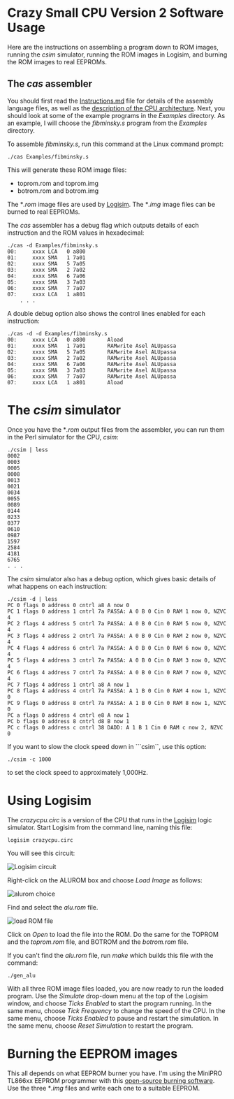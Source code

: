 # Crazy Small CPU Version 2 Software Usage

Here are the instructions on assembling a program
down to ROM images, running the *csim* simulator,
running the ROM images in Logisim, and burning the
ROM images to real EEPROMs.

## The *cas* assembler

You should first read the [Instructions.md](Instructions.md)
file for details of the assembly language files, as well as the
[description of the CPU architecture](http://minnie.tuhs.org/Programs/CrazySmallCPU/description.html). Next, you should look at some of the example programs in
the *Examples* directory. As an example, I will choose the
*fibminsky.s* program from the *Examples* directory.

To assemble *fibminsky.s*, run this command at the Linux command prompt:

```
./cas Examples/fibminsky.s
```

This will generate these ROM image files:
 * toprom.rom and toprom.img
 * botrom.rom and botrom.img

The **.rom* image files are used by [Logisim](http://www.cburch.com/logisim/).
The **.img* image files can be burned to real EEPROMs.

The *cas* assembler has a debug flag which outputs details of each instruction and
the ROM values in hexadecimal:

```
./cas -d Examples/fibminsky.s
00:     xxxx LCA   0 a800
01:     xxxx SMA   1 7a01
02:     xxxx SMA   5 7a05
03:     xxxx SMA   2 7a02
04:     xxxx SMA   6 7a06
05:     xxxx SMA   3 7a03
06:     xxxx SMA   7 7a07
07:     xxxx LCA   1 a801
    . . .
```

A double debug option also shows the control lines enabled for each instruction:

```
./cas -d -d Examples/fibminsky.s
00:     xxxx LCA   0 a800       Aload 
01:     xxxx SMA   1 7a01       RAMwrite Asel ALUpassa 
02:     xxxx SMA   5 7a05       RAMwrite Asel ALUpassa 
03:     xxxx SMA   2 7a02       RAMwrite Asel ALUpassa 
04:     xxxx SMA   6 7a06       RAMwrite Asel ALUpassa 
05:     xxxx SMA   3 7a03       RAMwrite Asel ALUpassa 
06:     xxxx SMA   7 7a07       RAMwrite Asel ALUpassa 
07:     xxxx LCA   1 a801       Aload 
```

# The *csim* simulator

Once you have the **.rom* output files from the assembler, you can run
them in the Perl simulator for the CPU, *csim*:

```
./csim | less
0002
0003
0005
0008
0013
0021
0034
0055
0089
0144
0233
0377
0610
0987
1597
2584
4181
6765
. . .
```

The *csim* simulator also has a debug option, which gives basic details of
what happens on each instruction:

```
./csim -d | less
PC 0 flags 0 address 0 cntrl a8 A now 0 
PC 1 flags 0 address 1 cntrl 7a PASSA: A 0 B 0 Cin 0 RAM 1 now 0, NZVC 4
PC 2 flags 4 address 5 cntrl 7a PASSA: A 0 B 0 Cin 0 RAM 5 now 0, NZVC 4
PC 3 flags 4 address 2 cntrl 7a PASSA: A 0 B 0 Cin 0 RAM 2 now 0, NZVC 4
PC 4 flags 4 address 6 cntrl 7a PASSA: A 0 B 0 Cin 0 RAM 6 now 0, NZVC 4
PC 5 flags 4 address 3 cntrl 7a PASSA: A 0 B 0 Cin 0 RAM 3 now 0, NZVC 4
PC 6 flags 4 address 7 cntrl 7a PASSA: A 0 B 0 Cin 0 RAM 7 now 0, NZVC 4
PC 7 flags 4 address 1 cntrl a8 A now 1 
PC 8 flags 4 address 4 cntrl 7a PASSA: A 1 B 0 Cin 0 RAM 4 now 1, NZVC 0
PC 9 flags 0 address 8 cntrl 7a PASSA: A 1 B 0 Cin 0 RAM 8 now 1, NZVC 0
PC a flags 0 address 4 cntrl e8 A now 1 
PC b flags 0 address 8 cntrl d8 B now 1 
PC c flags 0 address c cntrl 38 DADD: A 1 B 1 Cin 0 RAM c now 2, NZVC 0
```

If you want to slow the clock speed down in ```csim``, use this option:

```
./csim -c 1000
```

to set the clock speed to approximately 1,000Hz.

# Using Logisim

The *crazycpu.circ* is a version of the CPU that runs in the
[Logisim](http://www.cburch.com/logisim/) logic simulator.
Start Logisim from the command line, naming this file:

```
logisim crazycpu.circ
```

You will see this circuit:

![Logisim circuit](https://raw.githubusercontent.com/DoctorWkt/CSCv2/master/Figs/Logisim1.png)

Right-click on the ALUROM box and choose *Load Image* as follows:

![alurom choice](https://raw.githubusercontent.com/DoctorWkt/CSCv2/master/Figs/Logisim2.png)

Find and select the *alu.rom* file.

![load ROM file](https://raw.githubusercontent.com/DoctorWkt/CSCv2/master/Figs/Logisim3.png)

Click on *Open* to load the file into the ROM. Do the
same for the TOPROM and the *toprom.rom* file, and BOTROM and the *botrom.rom* file.

If you can't find the *alu.rom* file, run *make* which builds this file with the command:

```
./gen_alu
```

With all three ROM image files loaded, you are now ready to run the loaded program. Use
the *Simulate* drop-down menu at the top of the Logisim window, and choose *Ticks Enabled*
to start the program running. In the same menu, choose *Tick Frequency* to change the
speed of the CPU. In the same menu, choose *Ticks Enabled* to pause and restart the simulation.
In the same menu, choose *Reset Simulation* to restart the program.

# Burning the EEPROM images

This all depends on what EEPROM burner you have. I'm using the MiniPRO TL866xx
EEPROM programmer with this
[open-source burning software](https://github.com/vdudouyt/minipro).
Use the three **.img* files and write each one to a suitable EEPROM.
